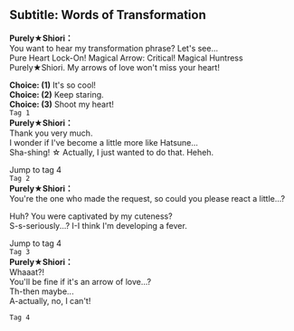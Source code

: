 # 

  
## Subtitle: Words of Transformation
  
**Purely★Shiori：**  
You want to hear my transformation phrase? Let's see...  
Pure Heart Lock-On! Magical Arrow: Critical! Magical Huntress  
Purely★Shiori. My arrows of love won't miss your heart!  
  
**Choice: (1)**  It's so cool!  
**Choice: (2)**  Keep staring.  
**Choice: (3)**  Shoot my heart!  
`Tag 1`  
**Purely★Shiori：**  
Thank you very much.  
I wonder if I've become a little more like Hatsune...  
Sha-shing! ☆ Actually, I just wanted to do that. Heheh.  
  
Jump to tag 4  
`Tag 2`  
**Purely★Shiori：**  
You're the one who made the request, so could you please react a little...?  
  
Huh? You were captivated by my cuteness?  
S-s-seriously...? I-I think I'm developing a fever.  
  
Jump to tag 4  
`Tag 3`  
**Purely★Shiori：**  
Whaaat?!  
You'll be fine if it's an arrow of love...?  
Th-then maybe...  
A-actually, no, I can't!  
  
`Tag 4`  

